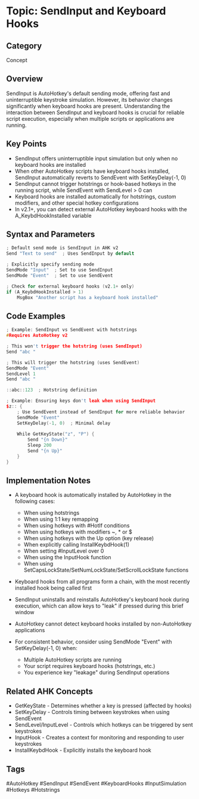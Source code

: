 # Topic: SendInput and Keyboard Hooks

## Category

Concept

## Overview

SendInput is AutoHotkey's default sending mode, offering fast and uninterruptible keystroke simulation. However, its behavior changes significantly when keyboard hooks are present. Understanding the interaction between SendInput and keyboard hooks is crucial for reliable script execution, especially when multiple scripts or applications are running.

## Key Points

- SendInput offers uninterruptible input simulation but only when no keyboard hooks are installed
- When other AutoHotkey scripts have keyboard hooks installed, SendInput automatically reverts to SendEvent with SetKeyDelay(-1, 0)
- SendInput cannot trigger hotstrings or hook-based hotkeys in the running script, while SendEvent with SendLevel > 0 can
- Keyboard hooks are installed automatically for hotstrings, custom modifiers, and other special hotkey configurations
- In v2.1+, you can detect external AutoHotkey keyboard hooks with the A_KeybdHookInstalled variable

## Syntax and Parameters

```cpp
; Default send mode is SendInput in AHK v2
Send "Text to send"  ; Uses SendInput by default

; Explicitly specify sending mode
SendMode "Input"  ; Set to use SendInput
SendMode "Event"  ; Set to use SendEvent

; Check for external keyboard hooks (v2.1+ only)
if (A_KeybdHookInstalled > 1)
    MsgBox "Another script has a keyboard hook installed"
```

## Code Examples

```cpp
; Example: SendInput vs SendEvent with hotstrings
#Requires AutoHotkey v2

; This won't trigger the hotstring (uses SendInput)
Send "abc "

; This will trigger the hotstring (uses SendEvent)
SendMode "Event"
SendLevel 1
Send "abc "

::abc::123  ; Hotstring definition

; Example: Ensuring keys don't leak when using SendInput
$z:: {
    ; Use SendEvent instead of SendInput for more reliable behavior
    SendMode "Event"
    SetKeyDelay(-1, 0)  ; Minimal delay
    
    While GetKeyState("z", "P") {
        Send "{n Down}"
        Sleep 200
        Send "{n Up}"
    }
}
```

## Implementation Notes

- A keyboard hook is automatically installed by AutoHotkey in the following cases:
  * When using hotstrings
  * When using 1:1 key remapping
  * When using hotkeys with #HotIf conditions
  * When using hotkeys with modifiers ~, * or $
  * When using hotkeys with the Up option (key release)
  * When explicitly calling InstallKeybdHook(1)
  * When setting #InputLevel over 0
  * When using the InputHook function
  * When using SetCapsLockState/SetNumLockState/SetScrollLockState functions

- Keyboard hooks from all programs form a chain, with the most recently installed hook being called first
- SendInput uninstalls and reinstalls AutoHotkey's keyboard hook during execution, which can allow keys to "leak" if pressed during this brief window
- AutoHotkey cannot detect keyboard hooks installed by non-AutoHotkey applications

- For consistent behavior, consider using SendMode "Event" with SetKeyDelay(-1, 0) when:
  * Multiple AutoHotkey scripts are running
  * Your script requires keyboard hooks (hotstrings, etc.)
  * You experience key "leakage" during SendInput operations

## Related AHK Concepts

- GetKeyState - Determines whether a key is pressed (affected by hooks)
- SetKeyDelay - Controls timing between keystrokes when using SendEvent
- SendLevel/InputLevel - Controls which hotkeys can be triggered by sent keystrokes
- InputHook - Creates a context for monitoring and responding to user keystrokes
- InstallKeybdHook - Explicitly installs the keyboard hook

## Tags

#AutoHotkey #SendInput #SendEvent #KeyboardHooks #InputSimulation #Hotkeys #Hotstrings